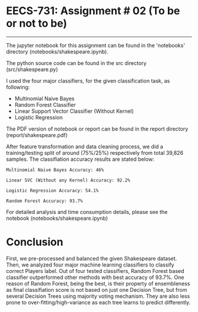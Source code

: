 # EECS-731: Assignment # 02 (To be or not to be)
---
The jupyter notebook for this assignment can be found in the 'notebooks' directory (notebooks/shakespeare.ipynb).

The python source code can be found in the src directory (src/shakespeare.py)

I used the four major classifiers, for the given classification task, as following:
- Multinomial Naive Bayes
- Random Forest Classifier
- Linear Support Vector Classifier (Without Kernel)
- Logistic Regression

The PDF version of notebook or report can be found in the report directory (report/shakespeare.pdf)

After feature transformation and data cleaning process, we did a training/testing split of around (75%/25%) respectively from total 39,826 samples. The classifiation accuracy results are stated below:

```
Multinomial Naive Bayes Accuracy: 46%

Linear SVC (Without any Kernel) Accuracy: 92.2%

Logistic Regression Accuracy: 54.1%

Random Forest Accuracy: 93.7%

```

For detailed analysis and time consumption details, please see the notebook (notebooks/shakespeare.ipynb)

# Conclusion
First, we pre-processed and balanced the given Shakespeare dataset. Then, we analyzed four major machine learning classifiers to classify correct Players label. Out of four tested classifiers, Random Forest based classifier outperformed other methods with best accuracy of 93.7%. One reason of Random Forest, being the best, is their property of ensembleness as final classifiation score is not based on just one Decision Tree, but from several Decision Trees using majority voting mechanism. They are also less prone to over-fitting/high-variance as each tree learns to predict differently.
